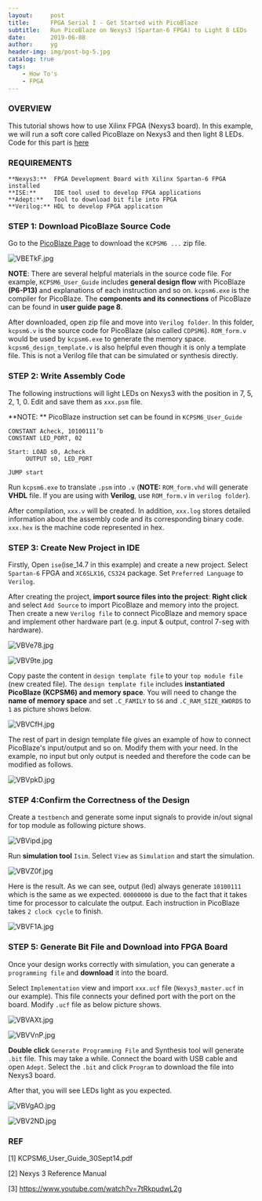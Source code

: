```yaml
---
layout:     post
title:      FPGA Serial I - Get Started with PicoBlaze
subtitle:   Run PicoBlaze on Nexys3 (Spartan-6 FPGA) to Light 8 LEDs
date:       2019-06-08
author:     yg
header-img: img/post-bg-5.jpg
catalog: true
tags:
    - How To's
    - FPGA
---
```



### OVERVIEW
This tutorial shows how to use Xilinx FPGA (Nexys3 board). In this example, we will run a soft core called PicoBlaze on Nexys3 and then light 8 LEDs. Code for this part is [here](https://github.com/yg9120/Nexys3/tree/master/LightLEDS)


### REQUIREMENTS
```
**Nexys3:**  FPGA Development Board with Xilinx Spartan-6 FPGA installed
**ISE:**     IDE tool used to develop FPGA applications
**Adept:**   Tool to download bit file into FPGA
**Verilog:** HDL to develop FPGA application
```


### STEP 1: Download PicoBlaze Source Code

Go to the [PicoBlaze Page](https://www.xilinx.com/products/intellectual-property/picoblaze.html#design) to download the `KCPSM6 ...` zip file. 

![VBETkF.jpg](https://s2.ax1x.com/2019/06/08/VBETkF.jpg)

**NOTE**: There are several helpful materials in the source code file. For example, `KCPSM6_User_Guide` includes **general design flow** with PicoBlaze **(P6-P13)** and explanations of each instruction and so on. `kcpsm6.exe` is the compiler for PicoBlaze. The **components and its connections** of PicoBlaze can be found in **user guide page 8**. 

After downloaded, open zip file and move into `Verilog folder`. In this folder, `kcpsm6.v` is the source code for PicoBlaze (also called `CDPSM6`). `ROM_form.v` would be used by `kcpsm6.exe` to generate the memory space. `kcpsm6_design_template.v` is also helpful even though it is only a template file. This is not a Verilog file that can be simulated or synthesis directly. 


### STEP 2: Write Assembly Code

The following instructions will light LEDs on Nexys3 with the position in 7, 5, 2, 1, 0. Edit and save them as `xxx.psm` file.

**NOTE: ** PicoBlaze instruction set can be found in `KCPSM6_User_Guide`

```
CONSTANT Acheck, 10100111’b
CONSTANT LED_PORT, 02

Start: LOAD s0, Acheck
     OUTPUT s0, LED_PORT

JUMP start
```

Run `kcpsm6.exe` to translate `.psm` into `.v` (**NOTE:** `ROM_form.vhd` will generate **VHDL** file. If you are using with **Verilog**, use `ROM_form.v` in `verilog folder`).

After compilation, `xxx.v` will be created. In addition, `xxx.log` stores detailed information about the assembly code and its corresponding binary code. `xxx.hex` is the machine code represented in hex.


### STEP 3: Create New Project in IDE

Firstly, Open `ise`(ise_14.7 in this example) and create a new project. Select `Spartan-6` FPGA and `XC6SLX16`, `CS324` package. Set `Preferred Language` to `Verilog`.

After creating the project, **import source files into the project**: **Right click** and select `Add Source` to import PicoBlaze and memory into the project. Then create a new `Verilog file` to connect PicoBlaze and memory space and implement other hardware part (e.g. input & output, control 7-seg with hardware). 

![VBVe78.jpg](https://s2.ax1x.com/2019/06/08/VBVe78.jpg)

![VBV9te.jpg](https://s2.ax1x.com/2019/06/08/VBV9te.jpg)

Copy paste the content in `design template file` to your `top module file` (new created file). The `design template file` includes **instantiated PicoBlaze (KCPSM6) and memory space**. You will need to change the **name of memory space** and set `.C_FAMILY` to `S6` and `.C_RAM_SIZE_KWORDS` to `1` as picture shows below.

![VBVCfH.jpg](https://s2.ax1x.com/2019/06/08/VBVCfH.jpg)

The rest of part in design template file gives an example of how to connect PicoBlaze's input/output and so on. Modify them with your need. In the example, no input but only output is needed and therefore the code can be modified as follows.

![VBVpkD.jpg](https://s2.ax1x.com/2019/06/08/VBVpkD.jpg)


### STEP 4:Confirm the Correctness of the Design

Create a `testbench` and generate some input signals to provide in/out signal for top module as following picture shows.

![VBVipd.jpg](https://s2.ax1x.com/2019/06/08/VBVipd.jpg)

Run **simulation tool** `Isim`. Select `View` as `Simulation` and start the simulation.

![VBVZ0f.jpg](https://s2.ax1x.com/2019/06/08/VBVZ0f.jpg)

Here is the result. As we can see, output (led) always generate `10100111` which is the same as we expected. `00000000` is due to the fact that it takes time for processor to calculate the output. Each instruction in PicoBlaze takes `2 clock cycle` to finish.

![VBVF1A.jpg](https://s2.ax1x.com/2019/06/08/VBVF1A.jpg)


### STEP 5: Generate Bit File and Download into FPGA Board

Once your design works correctly with simulation, you can generate a `programming file` and **download** it into the board. 

Select `Implementation` view and import `xxx.ucf` file (`Nexys3_master.ucf` in our example). This file connects your defined port with the port on the board. Modify `.ucf` file as below picture shows. 

![VBVAXt.jpg](https://s2.ax1x.com/2019/06/08/VBVAXt.jpg)

![VBVVnP.jpg](https://s2.ax1x.com/2019/06/08/VBVVnP.jpg)

**Double click** `Generate Programming File` and Synthesis tool will generate `.bit` file. This may take a while. Connect the board with USB cable and open `Adept`. Select the `.bit` and click `Program` to download the file into Nexys3 board. 

After that, you will see LEDs light as you expected.

![VBVgAO.jpg](https://s2.ax1x.com/2019/06/08/VBVgAO.jpg)

![VBV2ND.jpg](https://s2.ax1x.com/2019/06/08/VBV2ND.jpg)


### REF

[1] KCPSM6_User_Guide_30Sept14.pdf

[2] Nexys 3 Reference Manual

[3] https://www.youtube.com/watch?v=7tRkpudwL2g
